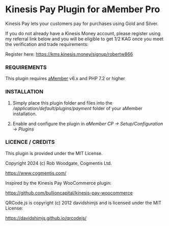 # Kinesis Pay Plugin for aMember Pro

Kinesis Pay lets your customers pay for purchases using Gold and Silver.

If you do not already have a Kinesis Money account, please register using my referral link below and you will be eligible to get 1/2 KAG once you meet the verification and trade requirements:

Register here: <https://kms.kinesis.money/signup/robertw866>


### REQUIREMENTS

This plugin requires [aMember](https://www.cogmentis.com/go/amember) v6.x and PHP 7.2 or higher

### INSTALLATION

1. Simply place this plugin folder and files into the */application/default/plugins/payment* folder of your aMember installation.

2. Enable and configure the plugin in *aMember CP -> Setup/Configuration -> Plugins*

### LICENCE / CREDITS

This plugin is provided under the MIT License.

Copyright 2024 (c) Rob Woodgate, Cogmentis Ltd.

<https://www.cogmentis.com/>

Inspired by the Kinesis Pay WooCommerce plugin:

<https://github.com/bullioncapital/kinesis-pay-woocommerce>

QRCode.js is copyright (c) 2012 davidshimjs and is licensed under the MIT License:

<https://davidshimjs.github.io/qrcodejs/>
